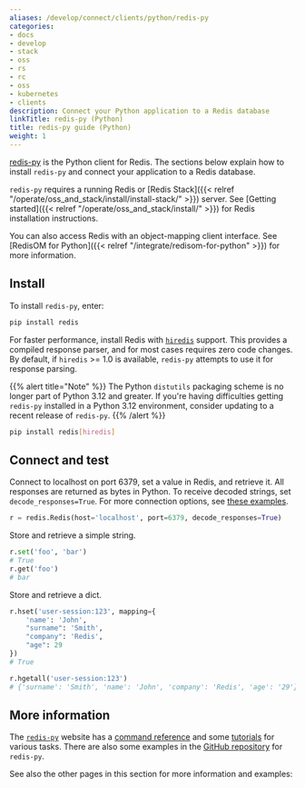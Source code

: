```yaml
---
aliases: /develop/connect/clients/python/redis-py
categories:
- docs
- develop
- stack
- oss
- rs
- rc
- oss
- kubernetes
- clients
description: Connect your Python application to a Redis database
linkTitle: redis-py (Python)
title: redis-py guide (Python)
weight: 1
---
```


[redis-py](https://github.com/redis/redis-py) is the Python client for Redis. 
The sections below explain how to install `redis-py` and connect your application
to a Redis database.

`redis-py` requires a running Redis or [Redis Stack]({{< relref "/operate/oss_and_stack/install/install-stack/" >}}) server. See [Getting started]({{< relref "/operate/oss_and_stack/install/" >}}) for Redis installation instructions.

You can also access Redis with an object-mapping client interface. See
[RedisOM for Python]({{< relref "/integrate/redisom-for-python" >}})
for more information.

## Install

To install `redis-py`, enter:

```bash
pip install redis
```

For faster performance, install Redis with [`hiredis`](https://github.com/redis/hiredis) support. This provides a compiled response parser, and for most cases requires zero code changes. By default, if `hiredis` >= 1.0 is available, `redis-py` attempts to use it for response parsing.

{{% alert title="Note" %}}
The Python `distutils` packaging scheme is no longer part of Python 3.12 and greater. If you're having difficulties getting `redis-py` installed in a Python 3.12 environment, consider updating to a recent release of `redis-py`.
{{% /alert %}}

```bash
pip install redis[hiredis]
```

## Connect and test

Connect to localhost on port 6379, set a value in Redis, and retrieve it. All responses are returned as bytes in Python. To receive decoded strings, set `decode_responses=True`. For more connection options, see [these examples](https://redis.readthedocs.io/en/stable/examples.html).

```python
r = redis.Redis(host='localhost', port=6379, decode_responses=True)
```

Store and retrieve a simple string.

```python
r.set('foo', 'bar')
# True
r.get('foo')
# bar
```

Store and retrieve a dict.

```python
r.hset('user-session:123', mapping={
    'name': 'John',
    "surname": 'Smith',
    "company": 'Redis',
    "age": 29
})
# True

r.hgetall('user-session:123')
# {'surname': 'Smith', 'name': 'John', 'company': 'Redis', 'age': '29'}
```



## More information

The [`redis-py`](https://redis-py.readthedocs.io/en/stable/index.html) website
has a [command reference](https://redis-py.readthedocs.io/en/stable/commands.html)
and some [tutorials](https://redis.readthedocs.io/en/stable/examples.html) for
various tasks. There are also some examples in the
[GitHub repository](https://github.com/redis/redis-py) for `redis-py`.
 
See also the other pages in this section for more information and examples: